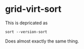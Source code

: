 grid-virt-sort
==============

This is depricated as 

    sort --version-sort

Does almost exactly the same thing.
